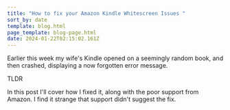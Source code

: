 ```yaml
---
title: "How to fix your Amazon Kindle Whitescreen Issues "
sort_by: date
template: blog.html
page_template: blog-page.html
date: 2024-01-22T02:15:02.161Z
---
```

Earlier this week my wife's Kindle opened on a seemingly random book, and then crashed, displaying a now forgotten error message. 

TLDR 

In this post I'll cover how I fixed it, along with the poor support from Amazon. I find it strange that support didn't suggest the fix.